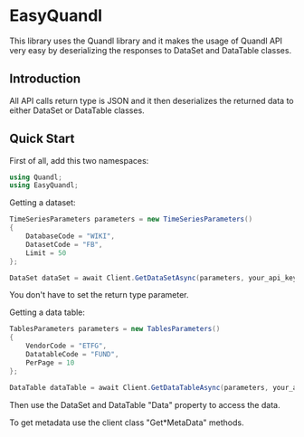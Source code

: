 # EasyQuandl
This library uses the Quandl library and it makes the usage of Quandl API very easy by deserializing the responses to DataSet and DataTable classes.

## Introduction
All API calls return type is JSON and it then deserializes the returned data to either DataSet or DataTable classes. 

## Quick Start
First of all, add this two namespaces:

```csharp
using Quandl;
using EasyQuandl;
```

Getting a dataset:

```csharp
TimeSeriesParameters parameters = new TimeSeriesParameters()
{
    DatabaseCode = "WIKI",
    DatasetCode = "FB",
    Limit = 50
};

DataSet dataSet = await Client.GetDataSetAsync(parameters, your_api_key);
```

You don't have to set the return type parameter.

Getting a data table:

```csharp
TablesParameters parameters = new TablesParameters()
{
    VendorCode = "ETFG",
    DatatableCode = "FUND",
    PerPage = 10
};

DataTable dataTable = await Client.GetDataTableAsync(parameters, your_api_key);
```

Then use the DataSet and DataTable "Data" property to access the data.

To get metadata use the client class "Get*MetaData" methods.